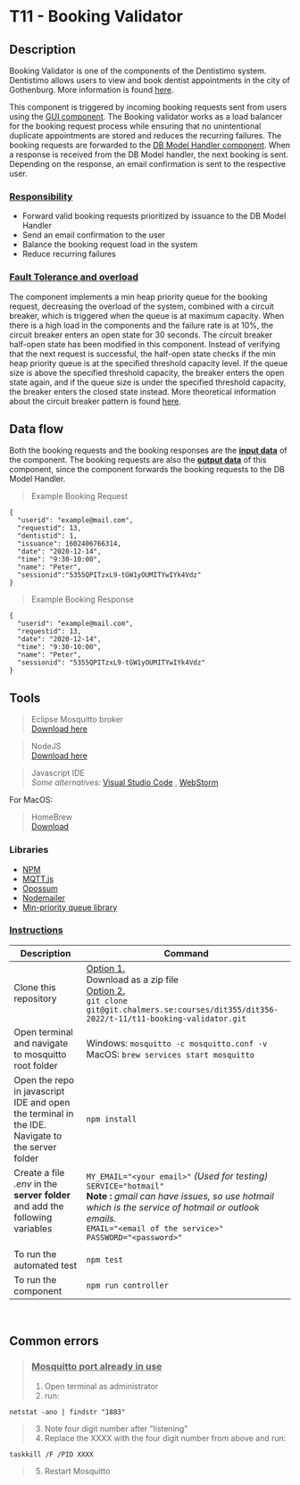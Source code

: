 # **T11 - Booking Validator**

## **Description**
Booking Validator is one of the components of the Dentistimo system. Dentistimo allows users to view and book dentist appointments in the city of Gothenburg. More information is found [here](https://git.chalmers.se/courses/dit355/dit356-2022/t-11/t11-project).

This component is triggered by incoming booking requests sent from users using the [GUI component](https://git.chalmers.se/courses/dit355/dit356-2022/t-11/t11-web-application). The Booking validator works as a load balancer for the booking request process while ensuring that no unintentional duplicate appointments are stored and reduces the recurring failures. The booking requests are forwarded to the [DB Model Handler component](https://git.chalmers.se/courses/dit355/dit356-2022/t-11/t11-database-model-handler). When a response is received from the DB Model handler, the next booking is sent. Depending on the response, an email confirmation is sent to the respective user. 

### **<ins>Responsibility</ins>**

- Forward valid booking requests prioritized by issuance to the DB Model Handler
- Send an email confirmation to the user
- Balance the booking request load in the system
- Reduce recurring failures 

### **<ins>Fault Tolerance and overload</ins>**
The component implements a min heap priority queue for the booking request, decreasing the overload of the system, combined with a circuit breaker, which is triggered when the queue is at maximum capacity. 
When there is a high load in the components and the failure rate is at 10%, the circuit breaker enters an open state for 30 seconds. The circuit breaker half-open state has been modified in this component. Instead of verifying that the next request is successful, the half-open state checks if the min heap priority queue is at the specified threshold capacity level. If the queue size is above the specified threshold capacity, the breaker enters the open state again, and if the queue size is under the specified threshold capacity, the breaker enters the closed state instead. 
More theoretical information about the circuit breaker pattern is found [here](https://martinfowler.com/bliki/CircuitBreaker.html).

## **Data flow**

Both the booking requests and the booking responses are the **<ins>input data</ins>** of the component. The booking requests are also the **<ins>output data</ins>** of this component, since the component forwards the booking requests to the DB Model Handler.

>Example Booking Request
```
{
  "userid": "example@mail.com",
  "requestid": 13,
  "dentistid": 1,
  "issuance": 1602406766314,
  "date": "2020-12-14",
  "time": "9:30-10:00",
  "name": "Peter",
  "sessionid":"5355QPITzxL9-tGW1yOUMITYwIYk4Vdz"
}
```

>Example Booking Response
```
{
  "userid": "example@mail.com",
  "requestid": 13,
  "date": "2020-12-14",
  "time": "9:30-10:00",
  "name": "Peter",
  "sessionid": "5355QPITzxL9-tGW1yOUMITYwIYk4Vdz"
}
```

## **Tools**

>  Eclipse Mosquitto broker <br>[Download here](https://mosquitto.org/download/)

>NodeJS <br>[Download here](https://nodejs.org/en/download/)

>Javascript IDE<br> *Some alternatives:* [Visual Studio Code](https://visualstudio.microsoft.com/downloads/) , [WebStorm](https://www.jetbrains.com/webstorm/download/)


For MacOS:
> HomeBrew<br> [Download](https://brew.sh/index_sv)

### Libraries
* [ NPM ](https://www.npmjs.com/)
* [ MQTT.js ](https://www.npmjs.com/package/mqtt)
* [ Opossum ](https://nodeshift.dev/opossum/)
* [ Nodemailer ](https://nodemailer.com/about/)
* [ Min-priority queue library](https://www.npmjs.com/package/@datastructures-js/priority-queue)


### **<ins>Instructions</ins>**

| Description | Command |
|-------|---|
| Clone this repository | <ins>Option 1.</ins><br> Download as a zip file<br> <ins>Option 2.</ins><br>`git clone git@git.chalmers.se:courses/dit355/dit356-2022/t-11/t11-booking-validator.git`|
| Open terminal and navigate to mosquitto root folder | Windows: `mosquitto -c mosquitto.conf -v `<br> MacOS: `brew services start mosquitto` |
|Open the repo in javascript IDE and open the terminal in the IDE. Navigate to the server folder | `npm install` |
|Create a file *.env* in the **server folder** and add the following variables<br><br> |`MY_EMAIL="<your email>"` *(Used for testing)* <br>`SERVICE="hotmail" `<br> **Note :** *gmail can have issues, so use hotmail which is the service of hotmail or outlook emails.* <br>`EMAIL="<email of the service>"`<br>`PASSWORD="<password>"`|
|To run the automated test|  `npm test`|
|To run the component |  `npm run controller`|
<br>

## **Common errors**
> ### <ins> Mosquitto port already in use</ins>
>1. Open terminal as administrator
>2. run:
```
netstat -ano | findstr "1883"
```
>3. Note four digit number after "listening"
>4. Replace the XXXX with the four digit number from above and run:
```
taskkill /F /PID XXXX
``` 
>5. Restart Mosquitto
